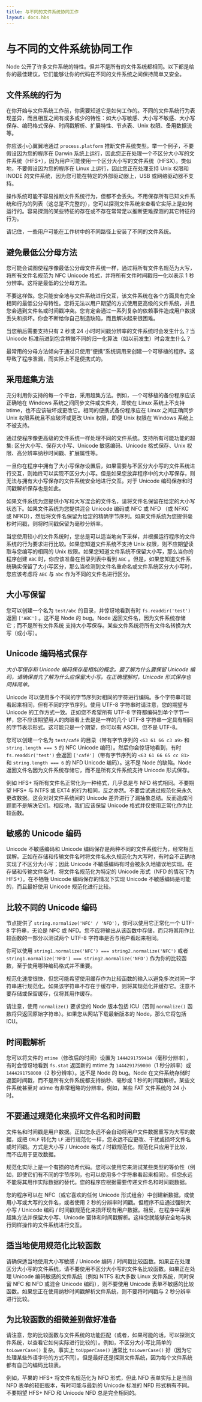```yaml
---
title: 与不同的文件系统协同工作
layout: docs.hbs
---
```


# 与不同的文件系统协同工作

Node 公开了许多文件系统的特性。但并不是所有的文件系统都相同。以下都是给你的最佳建议，它们能够让你的代码在不同的文件系统之间保持简单又安全。

## 文件系统的行为

在你开始与文件系统工作前，你需要知道它是如何工作的。不同的文件系统行为表现差异，而且相互之间有或多或少的特性：如大小写敏感、大小写不敏感、大小写保存、编码格式保存、时间戳解析、扩展特性、节点表、Unix 权限、备用数据流等。

你应该小心翼翼地通过 `process.platform` 推断文件系统类型。举一个例子，不要假设因为您的程序在 Darwin 系统上运行，因此您正在处理一个不区分大小写的文件系统（HFS+），因为用户可能使用一个区分大小写的文件系统（HFSX）。类似地，不要假设因为您的程序在 Linux 上运行，因此您正在处理支持 Unix 权限和 INODE 的文件系统，因为您可能在特定的外部驱动器上，USB 或网络驱动器不支持。

操作系统可能不容易推断文件系统行为，但都不会丢失。不用保存所有已知文件系统和行为的列表（这总是不完整的），您可以探测文件系统来查看它实际上是如何运行的。容易探测的某些特征的存在或不存在常常足以推断更难探测的其它特征的行为。

请记住，一些用户可能在工作树中的不同路径上安装了不同的文件系统。

## 避免最低公分母方法

您可能会试图使程序像最低公分母文件系统一样，通过将所有文件名规范为大写，将所有文件名规范为 NFC Unicode 格式，并将所有文件时间戳归一化以表示 1 秒分辨率。这将是最低的公分母方法。

不要这样做。您只能安全地与文件系统进行交互，该文件系统在各个方面具有完全相同的最低公分母特性。您将无法以用户期望的方式使用更高级的文件系统，并且您会遇到文件名或时间戳冲突。您肯定会通过一系列复杂的依赖事件造成用户数据丢失和损坏。你会不断给你自己制造缺陷，而且解决起来很困难。

当您稍后需要支持只有 2 秒或 24 小时时间戳分辨率的文件系统时会发生什么？当 Unicode 标准前进到包含稍微不同的归一化算法（如以前发生）时会发生什么？

最常用的分母方法倾向于通过只使用“便携”系统调用来创建一个可移植的程序。这导致了程序泄漏，而实际上不是便携式的。

## 采用超集方法

充分利用你支持的每一个平台，采用超集方法。例如，一个可移植的备份程序应该正确地在 Windows 系统之间同步文件或文件夹，即使在 Linux 系统上不支持 btime，也不应该破坏或更改它。相同的便携式备份程序应在 Linux 之间正确同步 Unix 权限系统且不应破坏或更改 Unix 权限，即便 Unix 权限在 Windows 系统上不被支持。

通过使程序像更高级的文件系统一样处理不同的文件系统。支持所有可能功能的超集: 区分大小写、保存大小写、Unicode 敏感编码、Unicode 格式保存、Unix 权限、高分辨率纳秒时间戳、扩展属性等。

一旦你在程序中拥有了大小写保存设置后，如果需要与不区分大小写的文件系统进行交互，则始终可以实现不区分大小写。但是如果您放弃程序中的大小写保存，则无法与拥有大小写保存的文件系统安全地进行交互。对于 Unicode 编码保存和时间戳解析保存也是如此。

如果文件系统为您提供小写和大写混合的文件名，请将文件名保留在给定的大小写状态下。如果文件系统为您提供混合 Unicode 编码或 NFC 或 NFD （或 NFKC 或 NFKD），然后将文件名保留为给定的精确字节序列。如果文件系统为您提供毫秒时间戳，则将时间戳保留为毫秒分辨率。

当您使用较小的文件系统时，您总是可以适当地向下采样，并根据运行程序的文件系统的行为要求进行比较。如果您知道文件系统不支持 Unix 权限，则不应期望读取与您编写的相同的 Unix 权限。如果您知道文件系统不保留大小写，那么当你的程序创建 `ABC` 时，你应该准备在目录列表中看到 `ABC` 。但是，如果您知道文件系统确实保留了大小写区分，那么当检测到文件名重命名或文件系统区分大小写时，您应该考虑将 `ABC` 与 `abc` 作为不同的文件名进行区分。

## 大小写保留

您可以创建一个名为 `test/abc` 的目录，并惊讶地看到有时 `fs.readdir('test')` 返回 `['ABC']` 。这不是 Node 的 bug。Node 返回文件名，因为文件系统存储它；而不是所有文件系统
支持大小写保存。某些文件系统将所有文件名转换为大写（或小写）。

## Unicode 编码格式保存

*大小写保存和 Unicode 编码保存是相似的概念。要了解为什么要保留 Unicode 编码，请确保首先了解为什么应保留大小写。在正确理解时，Unicode 形式保存也同样简单。*

Unicode 可以使用多个不同的字节序列对相同的字符进行编码。多个字符串可能看起来相同，但有不同的字节序列。使用 UTF-8 字符串时请注意，您的期望与 Unicode 的工作方式一致。正如您不希望所有 UTF-8 字符都编码到单个字节一样，您不应该期望用人的肉眼看上去是是一样的几个 UTF-8 字符串一定具有相同的字节表示形式。这可能只是一个期望，你可以有 ASCII，但不是 UTF-8。

您可以创建一个名为 `test/café` 的目录（带有字节序列的 `<63 61 66 c3 a9>` 和 `string.length === 5` 的 NFC Unicode 编码）。然后你会惊讶地看到，有时 `fs.readdir('test')` 会返回 `['café']`（带有字节序列的 `<63 61 66 65 cc 81>` 和 `string.length === 6` 的 NFD Unicode 编码）。这不是 Node 的缺陷。Node 返回文件名因为文件系统存储它，而不是所有文件系统支持 Unicode 形式保存。

例如 HFS+ 将所有文件名正常化为一种格式，几乎总是与 NFD 格式相同。不要期望 HFS+ 与 NTFS 或 EXT4 的行为相同，反之亦然。不要尝试通过规范化来永久更改数据。这会对对文件系统间的 Unicode 差异进行了漏抽象总结。反而造成问题而不是解决它们。相反地，我们应该保留 Unicode 格式并仅使用正常化作为比较函数。

## 敏感的 Unicode 编码

Unicode 不敏感编码和 Unicode 编码保存是两种不同的文件系统行为，经常相互误解。正如在存储和传输文件名时将文件名永久规范化为大写时，有时会不正确地实现了不区分大小写；因此 Unicode 不敏感编码有时会被永久地错误地实现。在存储和传输文件名时，将文件名规范化为特定的 Unicode 形式（NFD 的情况下为 HFS+）。在不牺牲 Unicode 编码保存的情况下实现 Unicode 不敏感编码是可能的，而且最好使用 Unicode 规范化进行比较。

## 比较不同的 Unicode 编码

节点提供了 `string.normalize('NFC' / 'NFD')`，你可以使用它正常化一个 UTF-8 字符串，无论是 NFC 或 NFD。您不应将输出从该函数中存储，而只将其用作比较函数的一部分以测试两个 UTF-8 字符串是否与用户看起来相同。

你可以使用 `string1.normalize('NFC') === string2.normalize('NFC')` 或者 `string1.normalize('NFD') === string2.normalize('NFD')` 作为你的比较函数，至于使用哪种编码格式并不重要。

规范化速度很快，但您可能希望使用缓存作为比较函数的输入以避免多次对同一字符串进行规范化。如果该字符串不存在于缓存中，则将其规范化并缓存它。注意不要存储或保留缓存，仅将其用作缓存。

请注意，使用 `normalize()` 要求您的 Node 版本包括 ICU（否则 `normalize()` 函数将只返回原始字符串）。如果您从网站下载最新版本的 Node，那么它将包括 ICU。

## 时间戳解析

您可以将文件的 `mtime`（修改后的时间）设置为 `1444291759414`（毫秒分辨率），有时会惊讶地看到 `fs.stat` 返回新的 mtime 为 `1444291759000`（1 秒分辨率）或 `1444291758000`（2 秒分辨率）。这不是 Node 的 bug。Node 在文件系统存储时返回时间戳，而不是所有文件系统都支持纳秒、毫秒或 1 秒的时间戳解析。某些文件系统甚至对 atime 有非常粗略的分辨率。例如，某些 FAT 文件系统的 24 小时。

## 不要通过规范化来损坏文件名和时间戳

文件名和时间戳是用户数据。正如您永远不会自动将用户文件数据重写为大写的数据，或把 `CRLF` 转化为 `LF` 进行规范化一样，您永远不应更改、干扰或损坏文件名或时间戳。方式是大小写 / Unicode 格式 / 时戳规范化。规范化只应用于比较，而不应用于更改数据。

规范化实际上是一个有损的哈希代码。您可以使用它来测试某些类型的等价性（例如，即使它们有不同的字节序列，也可以使用多个字符串看起来相同）。但您永远不能将其用作实际数据的替代。您的程序应根据需要传递文件名和时间戳数据。

您的程序可以在 NFC（或它喜欢的任何 Unicode 形式组合）中创建新数据，或使用小写或大写的文件名，或者使用 2 秒的分辨率时间戳。但程序不应通过强制大小写 / Unicode 编码 / 时间戳规范化来损坏现有用户数据。相反，在程序中采用超集方法并保留大小写、Unicode 窗体和时间戳解析。这样您就能够安全地与执行同样操作的文件系统进行交互。

## 适当地使用规范化比较函数

请确保适当地使用大小写敏感 / Unicode 编码 / 时间戳比较函数。如果正在处理区分大小写的文件系统，请不要使用不区分大小写的文件名比较函数。如果正在处理 Unicode 编码敏感的文件系统（例如 NTFS 和大多数 Linux 文件系统，同时保留 NFC 和 NFD 或混合 Unicode 编码），则不要使用 Unicode 表单不敏感的比较函数。如果您正在使用纳秒时间戳解析文件系统，则不要将时间戳与 2 秒分辨率进行比较。

## 为比较函数的细微差别做好准备

请注意，您的比较函数与文件系统的功能匹配（或者，如果可能的话，可以探测文件系统，以查看它如何实际进行比较的）。例如，不区分大小写比简单的 `toLowerCase()` 复杂。事实上 `toUpperCase()` 通常比 `toLowerCase()` 好（因为它处理某些外语字符的方式不同）。但是最好还是探测文件系统，因为每个文件系统都有自己的编码比较表。

例如，苹果的 HFS+ 将文件名规范化为 NFD 形式，但此 NFD 表单实际上是当前 NFD 表单的较旧版本，有时可能与最新的 Unicode 标准的 NFD 形式稍有不同。不要期望 HFS+ NFD 和 Unicode NFD 总是完全相同的。
